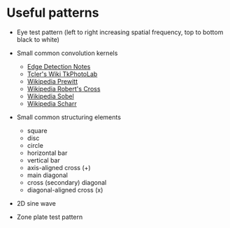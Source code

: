 # Useful patterns

 - Eye test pattern (left to right increasing spatial frequency, top to bottom black to white)

 - Small common convolution kernels

   - [Edge Detection Notes](http://www.holoborodko.com/pavel/image-processing/edge-detection)
   - [Tcler's Wiki TkPhotoLab](https://wiki.tcl-lang.org/page/TkPhotoLab)
   - [Wikipedia Prewitt](https://en.wikipedia.org/wiki/Prewitt_operator)
   - [Wikipedia Robert's Cross](https://en.wikipedia.org/wiki/Roberts_cross)
   - [Wikipedia Sobel](https://en.wikipedia.org/wiki/Sobel_operator)
   - [Wikipedia Scharr](https://en.wikipedia.org/wiki/Scharr_operator)

 - Small common structuring elements

   - square
   - disc
   - circle
   - horizontal bar
   - vertical bar
   - axis-aligned cross (+)
   - main diagonal
   - cross (secondary) diagonal
   - diagonal-aligned cross (x)

 - 2D sine wave

 - Zone plate test pattern

